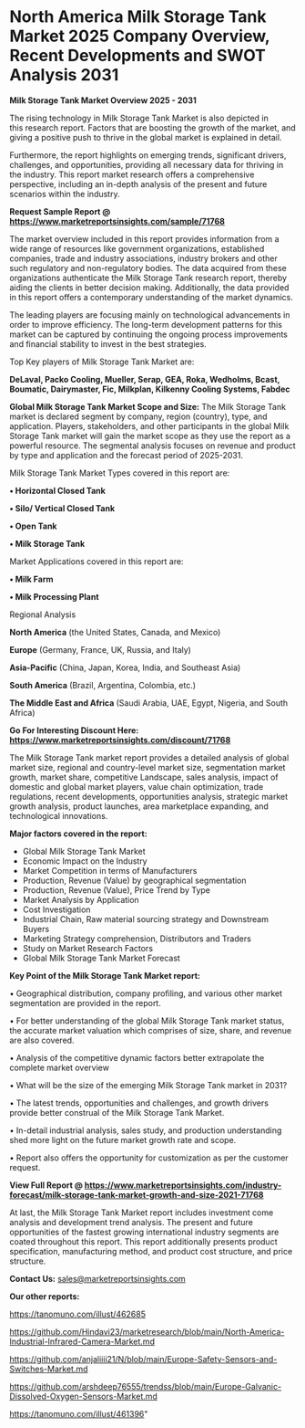 # North America Milk Storage Tank Market 2025 Company Overview, Recent Developments and SWOT Analysis 2031

<Strong> Milk Storage Tank Market Overview 2025 - 2031</strong>

The rising technology in Milk Storage Tank Market is also depicted in this research report. Factors that are boosting the growth of the market, and giving a positive push to thrive in the global market is explained in detail.

Furthermore, the report highlights on emerging trends, significant drivers, challenges, and opportunities, providing all necessary data for thriving in the industry. This report market research offers a comprehensive perspective, including an in-depth analysis of the present and future scenarios within the industry.

<strong>Request Sample Report @ <a href=https://www.marketreportsinsights.com/sample/71768>https://www.marketreportsinsights.com/sample/71768</a></strong>

The market overview included in this report provides information from a wide range of resources like government organizations, established companies, trade and industry associations, industry brokers and other such regulatory and non-regulatory bodies. The data acquired from these organizations authenticate the Milk Storage Tank research report, thereby aiding the clients in better decision making. Additionally, the data provided in this report offers a contemporary understanding of the market dynamics.

The leading players are focusing mainly on technological advancements in order to improve efficiency. The long-term development patterns for this market can be captured by continuing the ongoing process improvements and financial stability to invest in the best strategies.

Top Key players of Milk Storage Tank Market are:

<strong>DeLaval, Packo Cooling, Mueller, Serap, GEA, Roka, Wedholms, Bcast, Boumatic, Dairymaster, Fic, Milkplan, Kilkenny Cooling Systems, Fabdec</strong>

<strong><b>Global Milk Storage Tank Market Scope and Size:</b></strong>
The Milk Storage Tank market is declared segment by company, region (country), type, and application. Players, stakeholders, and other participants in the global Milk Storage Tank market will gain the market scope as they use the report as a powerful resource. The segmental analysis focuses on revenue and product by type and application and the forecast period of 2025-2031.

Milk Storage Tank Market Types covered in this report are:

<strong>• Horizontal Closed Tank

• Silo/ Vertical Closed Tank

• Open Tank

• Milk Storage Tank</strong>

Market Applications covered in this report are:

<strong>• Milk Farm

• Milk Processing Plant</strong> 

Regional Analysis

<strong>North America</strong> (the United States, Canada, and Mexico)

<strong>Europe</strong> (Germany, France, UK, Russia, and Italy)

<strong>Asia-Pacific</strong> (China, Japan, Korea, India, and Southeast Asia)

<strong>South America</strong> (Brazil, Argentina, Colombia, etc.)

<strong>The Middle East and Africa</strong> (Saudi Arabia, UAE, Egypt, Nigeria, and South Africa)

<strong>Go For Interesting Discount Here: <a href=https://www.marketreportsinsights.com/discount/71768>https://www.marketreportsinsights.com/discount/71768</a></strong>

The Milk Storage Tank market report provides a detailed analysis of global market size, regional and country-level market size, segmentation market growth, market share, competitive Landscape, sales analysis, impact of domestic and global market players, value chain optimization, trade regulations, recent developments, opportunities analysis, strategic market growth analysis, product launches, area marketplace expanding, and technological innovations.

<strong><b>Major factors covered in the report:</b></strong>
<ul>
  <li>Global Milk Storage Tank Market </li>
  <li>Economic Impact on the Industry</li>
  <li>Market Competition in terms of Manufacturers</li>
  <li>Production, Revenue (Value) by geographical segmentation</li>
  <li>Production, Revenue (Value), Price Trend by Type</li>
  <li>Market Analysis by Application</li>
  <li>Cost Investigation</li>
  <li>Industrial Chain, Raw material sourcing strategy and Downstream Buyers</li>
  <li>Marketing Strategy comprehension, Distributors and Traders</li>
  <li>Study on Market Research Factors</li>
  <li>Global Milk Storage Tank Market Forecast</li>
</ul>

<strong><b>Key Point of the Milk Storage Tank Market report:</b></strong>

• Geographical distribution, company profiling, and various other market segmentation are provided in the report.

• For better understanding of the global Milk Storage Tank market status, the accurate market valuation which comprises of size, share, and revenue are also covered.

• Analysis of the competitive dynamic factors better extrapolate the complete market overview

• What will be the size of the emerging Milk Storage Tank market in 2031?

• The latest trends, opportunities and challenges, and growth drivers provide better construal of the Milk Storage Tank Market.

• In-detail industrial analysis, sales study, and production understanding shed more light on the future market growth rate and scope.

• Report also offers the opportunity for customization as per the customer request.

<strong><b>View Full Report @ <a href=https://www.marketreportsinsights.com/industry-forecast/milk-storage-tank-market-growth-and-size-2021-71768>https://www.marketreportsinsights.com/industry-forecast/milk-storage-tank-market-growth-and-size-2021-71768</a></b></strong>


At last, the Milk Storage Tank Market report includes investment come analysis and development trend analysis. The present and future opportunities of the fastest growing international industry segments are coated throughout this report. This report additionally presents product specification, manufacturing method, and product cost structure, and price structure.

<strong>Contact Us:</strong>
sales@marketreportsinsights.com

<strong>Our other reports:</strong>

<a href=https://tanomuno.com/illust/462685>https://tanomuno.com/illust/462685</a>

<a href=https://github.com/Hindavi23/marketresearch/blob/main/North-America-Industrial-Infrared-Camera-Market.md>https://github.com/Hindavi23/marketresearch/blob/main/North-America-Industrial-Infrared-Camera-Market.md</a>

<a href=https://github.com/anjaliiii21/N/blob/main/Europe-Safety-Sensors-and-Switches-Market.md>https://github.com/anjaliiii21/N/blob/main/Europe-Safety-Sensors-and-Switches-Market.md</a>

<a href=https://github.com/arshdeep76555/trendss/blob/main/Europe-Galvanic-Dissolved-Oxygen-Sensors-Market.md>https://github.com/arshdeep76555/trendss/blob/main/Europe-Galvanic-Dissolved-Oxygen-Sensors-Market.md</a>

<a href=https://tanomuno.com/illust/461396>https://tanomuno.com/illust/461396</a>"
